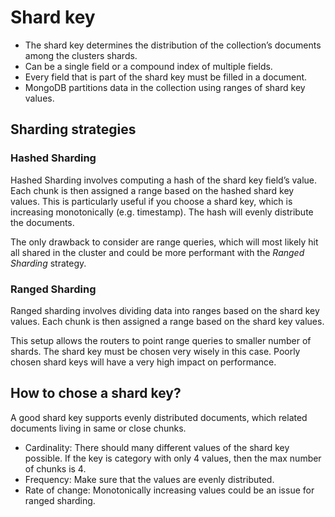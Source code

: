# Shard key

- The shard key determines the distribution of the collection’s documents among the clusters shards.
- Can be a single field or a compound index of multiple fields.
- Every field that is part of the shard key must be filled in a document.
- MongoDB partitions data in the collection using ranges of shard key values.

## Sharding strategies

### Hashed Sharding

Hashed Sharding involves computing a hash of the shard key field’s value. Each chunk is then assigned a range based on the hashed shard key values. This is particularly useful if you choose a shard key, which is increasing monotonically (e.g. timestamp). The hash will evenly distribute the documents.

The only drawback to consider are range queries, which will most likely hit all shared in the cluster and could be more performant with the *Ranged Sharding* strategy.

### Ranged Sharding

Ranged sharding involves dividing data into ranges based on the shard key values. Each chunk is then assigned a range based on the shard key values.

This setup allows the routers to point range queries to smaller number of shards. The shard key must be chosen very wisely in this case. Poorly chosen shard keys will have a very high impact on performance.

## How to chose a shard key?

A good shard key supports evenly distributed documents, which related documents living in same or close chunks.

 - Cardinality: There should many different values of the shard key possible. If the key is category with only 4 values, then the max number of chunks is 4.
 - Frequency: Make sure that the values are evenly distributed.
 - Rate of change: Monotonically increasing values could be an issue for ranged sharding.

